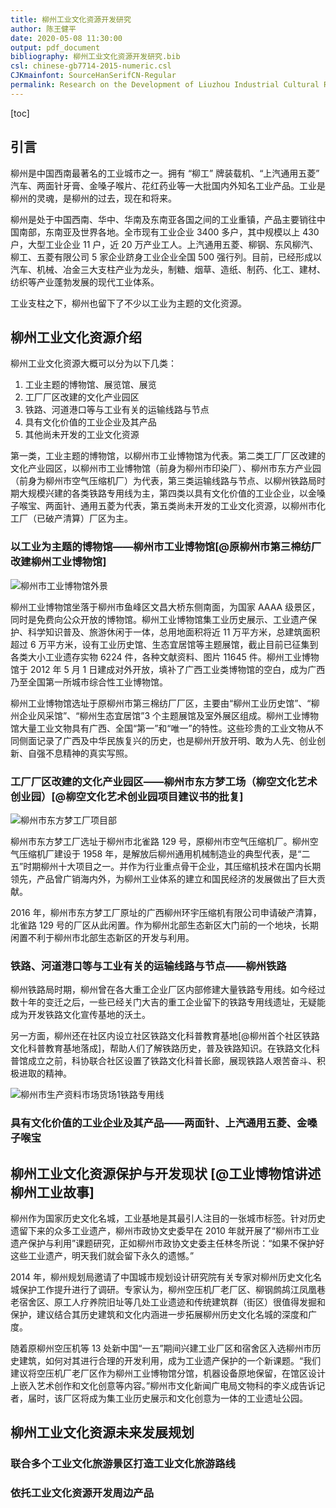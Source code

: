 ```yaml
---
title: 柳州工业文化资源开发研究
author: 陈王健平
date: 2020-05-08 11:30:00
output: pdf_document
bibliography: 柳州工业文化资源开发研究.bib
csl: chinese-gb7714-2015-numeric.csl
CJKmainfont: SourceHanSerifCN-Regular
permalink: Research on the Development of Liuzhou Industrial Cultural Resources/
---
```


[toc]

## 引言

柳州是中国西南最著名的工业城市之一。拥有 “柳工” 牌装载机、“上汽通用五菱” 汽车、两面针牙膏、金嗓子喉片、花红药业等一大批国内外知名工业产品。工业是柳州的灵魂，是柳州的过去，现在和将来。

柳州是处于中国西南、华中、华南及东南亚各国之间的工业重镇，产品主要销往中国南部，东南亚及世界各地。全市现有工业企业 3400 多户，其中规模以上 430 户，大型工业企业 11 户，近 20 万产业工人。上汽通用五菱、柳钢、东风柳汽、柳工、五菱有限公司 5 家企业跻身工业企业全国 500 强行列。目前，已经形成以汽车、机械、冶金三大支柱产业为龙头，制糖、烟草、造纸、制药、化工、建材、纺织等产业蓬勃发展的现代工业体系。

工业支柱之下，柳州也留下了不少以工业为主题的文化资源。

## 柳州工业文化资源介绍

柳州工业文化资源大概可以分为以下几类：

1. 工业主题的博物馆、展览馆、展览
2. 工厂厂区改建的文化产业园区
3. 铁路、河道港口等与工业有关的运输线路与节点
4. 具有文化价值的工业企业及其产品
5. 其他尚未开发的工业文化资源

第一类，工业主题的博物馆，以柳州市工业博物馆为代表。第二类工厂厂区改建的文化产业园区，以柳州市工业博物馆（前身为柳州市印染厂）、柳州市东方产业园（前身为柳州市空气压缩机厂）为代表，第三类运输线路与节点、以柳州铁路局时期大规模兴建的各类铁路专用线为主，第四类以具有文化价值的工业企业，以金嗓子喉宝、两面针、通用五菱为代表，第五类尚未开发的工业文化资源，以柳州市化工厂（已破产清算）厂区为主。

### 以工业为主题的博物馆——柳州市工业博物馆[@原柳州市第三棉纺厂改建柳州工业博物馆]

![柳州市工业博物馆外景](https://imgur.lzmun.com/picgo/20191018230600.jpg)

柳州工业博物馆坐落于柳州市鱼峰区文昌大桥东侧南面，为国家 AAAA 级景区，同时是免费向公众开放的博物馆。柳州工业博物馆集工业历史展示、工业遗产保护、科学知识普及、旅游休闲于一体，总用地面积将近 11 万平方米，总建筑面积超过 6 万平方米，设有工业历史馆、生态宜居馆等主题展馆，截止目前已征集到各类大小工业遗存实物 6224 件，各种文献资料、图片 11645 件。柳州工业博物馆于 2012 年 5 月 1 日建成对外开放，填补了广西工业类博物馆的空白，成为广西乃至全国第一所城市综合性工业博物馆。

柳州工业博物馆选址于原柳州市第三棉纺厂厂区，主要由“柳州工业历史馆”、“柳州企业风采馆”、“柳州生态宜居馆”3 个主题展馆及室外展区组成。柳州工业博物馆大量工业文物具有广西、全国“第一”和“唯一”的特性。这些珍贵的工业文物从不同侧面记录了广西及中华民族复兴的历史，也是柳州开放开明、敢为人先、创业创新、自强不息精神的真实写照。

### 工厂厂区改建的文化产业园区——柳州市东方梦工场（柳空文化艺术创业园）[@柳空文化艺术创业园项目建议书的批复]

![柳州市东方梦工厂项目部](https://imgur.lzmun.com/picgo/20200406230417.jpeg)

柳州市东方梦工厂选址于柳州市北雀路 129 号，原柳州市空气压缩机厂。柳州空气压缩机厂建设于 1958 年，是解放后柳州通用机械制造业的典型代表，是“二五”时期柳州十大项目之一。并作为行业重点骨干企业，其压缩机技术在国内长期领先，产品曾广销海内外，为柳州工业体系的建立和国民经济的发展做出了巨大贡献。

2016 年，柳州市东方梦工厂原址的广西柳州环宇压缩机有限公司申请破产清算，北雀路 129 号的厂区从此闲置。作为柳州北部生态新区大门前的一个地块，长期闲置不利于柳州市北部生态新区的开发与利用。

### 铁路、河道港口等与工业有关的运输线路与节点——柳州铁路

柳州铁路局时期，柳州曾在各大重工企业厂区内部修建大量铁路专用线。如今经过数十年的变迁之后，一些已经关门大吉的重工企业留下的铁路专用线遗址，无疑能成为开发铁路文化宣传基地的沃土。

另一方面，柳州还在社区内设立社区铁路文化科普教育基地[@柳州首个社区铁路文化科普教育基地落成]，帮助人们了解铁路历史，普及铁路知识。在铁路文化科普馆成立之前，科协联合社区设置了铁路文化科普长廊，展现铁路人艰苦奋斗、积极进取的精神。

![柳州市生产资料市场货场1铁路专用线](https://imgur.lzmun.com/picgo/20200125234219.jpg)

### 具有文化价值的工业企业及其产品——两面针、上汽通用五菱、金嗓子喉宝

## 柳州工业文化资源保护与开发现状 [@工业博物馆讲述柳州工业故事]

柳州作为国家历史文化名城，工业基地是其最引人注目的一张城市标签。针对历史遗留下来的众多工业遗产，柳州市政协文史委早在 2010 年就开展了“柳州市工业遗产保护与利用”课题研究，正如柳州市政协文史委主任林冬所说：“如果不保护好这些工业遗产，明天我们就会留下永久的遗憾。”

2014 年，柳州规划局邀请了中国城市规划设计研究院有关专家对柳州历史文化名城保护工作提升进行了调研。专家认为，柳州空压机厂老厂区、柳钢鹧鸪江凤凰巷老宿舍区、原工人疗养院旧址等几处工业遗迹和传统建筑群（街区）很值得发掘和保护，建议结合其历史建筑和文化内涵进一步拓展柳州历史文化名城的深度和广度。

随着原柳州空压机等 13 处新中国“一五”期间兴建工业厂区和宿舍区入选柳州市历史建筑，如何对其进行合理的开发利用，成为工业遗产保护的一个新课题。“我们建议将空压机厂老厂区作为柳州工业博物馆分馆，机器设备原地保留，在馆区设计上嵌入艺术创作和文化创意等内容。”柳州市文化新闻广电局文物科的李义成告诉记者，届时，该厂区将成为集工业历史展示和文化创意为一体的工业遗址公园。

## 柳州工业文化资源未来发展规划

### 联合多个工业文化旅游景区打造工业文化旅游路线

### 依托工业文化资源开发周边产品
